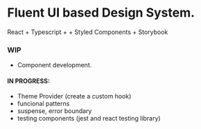 # Fluent UI based Design System.
React + Typescript + + Styled Components + Storybook

### WIP
- Component development.

#### IN PROGRESS:
- Theme Provider (create a custom hook)
- funcional patterns 
- suspense, error boundary
- testing components (jest and react testing library)

